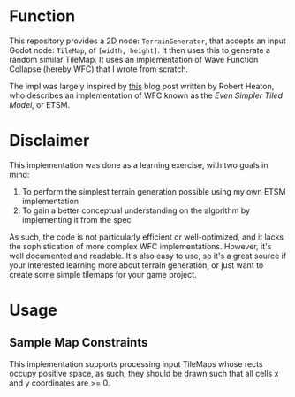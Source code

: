 # Function
This repository provides a 2D node: `TerrainGenerator`, that accepts an input Godot node: `TileMap`, of `[width, height]`. It then uses this to generate a random similar TileMap. It uses an implementation of Wave Function Collapse (hereby WFC) that I wrote from scratch.

The impl was largely inspired by [this](https://robertheaton.com/2018/12/17/wavefunction-collapse-algorithm/) blog post written by Robert Heaton, who describes an implementation of WFC known as the *Even Simpler Tiled Model*, or ETSM.

# Disclaimer
This implementation was done as a learning exercise, with two goals in mind: 
1. To perform the simplest terrain generation possible using my own ETSM implementation 
2. To gain a better conceptual understanding on the algorithm by implementing it from the spec

As such, the code is not particularly efficient or well-optimized, and it lacks the sophistication of more complex WFC implementations. However, it's well documented and readable. It's also easy to use, so it's a great source if your interested learning more about terrain generation, or just want to create some simple tilemaps for your game project.

# Usage

## Sample Map Constraints
This implementation supports processing input TileMaps whose rects occupy positive space, as such, they should be drawn such that all cells x and y coordinates are >= 0.
